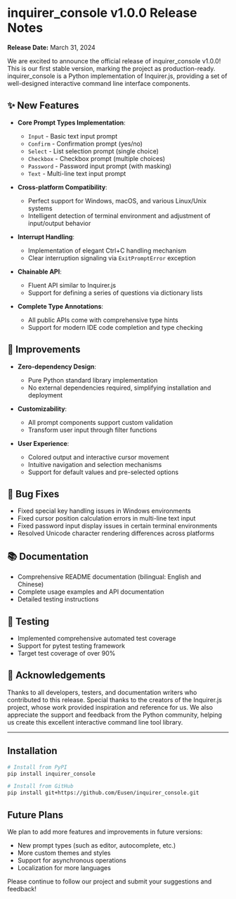 # inquirer_console v1.0.0 Release Notes

**Release Date:** March 31, 2024

We are excited to announce the official release of inquirer_console v1.0.0! This is our first stable version, marking the project as production-ready. inquirer_console is a Python implementation of Inquirer.js, providing a set of well-designed interactive command line interface components.

## ✨ New Features

- **Core Prompt Types Implementation**:
  - `Input` - Basic text input prompt
  - `Confirm` - Confirmation prompt (yes/no)
  - `Select` - List selection prompt (single choice)
  - `Checkbox` - Checkbox prompt (multiple choices)
  - `Password` - Password input prompt (with masking)
  - `Text` - Multi-line text input prompt

- **Cross-platform Compatibility**:
  - Perfect support for Windows, macOS, and various Linux/Unix systems
  - Intelligent detection of terminal environment and adjustment of input/output behavior

- **Interrupt Handling**:
  - Implementation of elegant Ctrl+C handling mechanism
  - Clear interruption signaling via `ExitPromptError` exception

- **Chainable API**:
  - Fluent API similar to Inquirer.js
  - Support for defining a series of questions via dictionary lists

- **Complete Type Annotations**:
  - All public APIs come with comprehensive type hints
  - Support for modern IDE code completion and type checking

## 🔧 Improvements

- **Zero-dependency Design**:
  - Pure Python standard library implementation
  - No external dependencies required, simplifying installation and deployment

- **Customizability**:
  - All prompt components support custom validation
  - Transform user input through filter functions

- **User Experience**:
  - Colored output and interactive cursor movement
  - Intuitive navigation and selection mechanisms
  - Support for default values and pre-selected options

## 🐛 Bug Fixes

- Fixed special key handling issues in Windows environments
- Fixed cursor position calculation errors in multi-line text input
- Fixed password input display issues in certain terminal environments
- Resolved Unicode character rendering differences across platforms

## 📚 Documentation

- Comprehensive README documentation (bilingual: English and Chinese)
- Complete usage examples and API documentation
- Detailed testing instructions

## 🧪 Testing

- Implemented comprehensive automated test coverage
- Support for pytest testing framework
- Target test coverage of over 90%

## 💖 Acknowledgements

Thanks to all developers, testers, and documentation writers who contributed to this release. Special thanks to the creators of the Inquirer.js project, whose work provided inspiration and reference for us. We also appreciate the support and feedback from the Python community, helping us create this excellent interactive command line tool library.

---

## Installation

```bash
# Install from PyPI
pip install inquirer_console

# Install from GitHub
pip install git+https://github.com/Eusen/inquirer_console.git
```

## Future Plans

We plan to add more features and improvements in future versions:

- New prompt types (such as editor, autocomplete, etc.)
- More custom themes and styles
- Support for asynchronous operations
- Localization for more languages

Please continue to follow our project and submit your suggestions and feedback! 